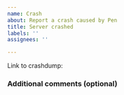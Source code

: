 ```yaml
---
name: Crash
about: Report a crash caused by Pen
title: Server crashed
labels: ''
assignees: ''

---
```


<!--- submit crashdump files to https://crash.pmmp.io -->
<!--- or, copy the data between ===BEGIN CRASH DUMP=== and ===END CRASH DUMP and paste it on a site like https://pastebin.com -->
Link to crashdump: 

<!--- write additional information about the crash to help us find the problem -->
### Additional comments (optional)